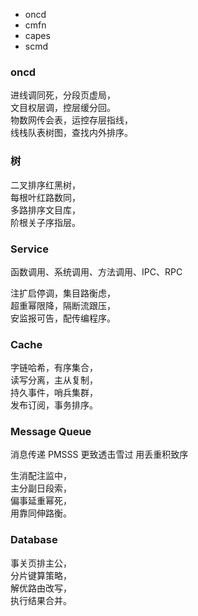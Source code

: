 - oncd
- cmfn
- capes
- scmd

### oncd 
进线调同死，分段页虚局，  
文目权层调，控层缓分回。    
物数网传会表，运控存层指线，  
线栈队表树图，查找内外排序。  

### 树
二叉排序红黑树，  
每根叶红路数同，  
多路排序文目库，  
阶根关子序指层。  

### Service
函数调用、系统调用、方法调用、IPC、RPC

注扩启停调，集目路衡虑，  
超重幂限降，隔断流跟压，  
安监报可告，配传编程序。  

### Cache
字链哈希，有序集合，  
读写分离，主从复制，  
持久事件，哨兵集群，  
发布订阅，事务排序。

### Message Queue
消息传递 PMSSS 更致透击雪过 用丢重积致序

生消配注监中，  
主分副日段索，  
偏事延重幂死，  
用靠同伸路衡。  

### Database
事关页排主公，  
分片键算策略，  
解优路由改写，  
执行结果合并。  